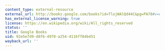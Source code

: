 ```yaml
---
content_type: external-resource
external_url: http://books.google.com/books?id=TlojWAlQd44C&pg=PA78#v=onepage
has_external_license_warning: true
license: https://en.wikipedia.org/wiki/All_rights_reserved
status: ''
title: Google Books
uid: 92e5e7d9-d8f6-4970-a254-4116ff84b451
wayback_url: ''
---
```

